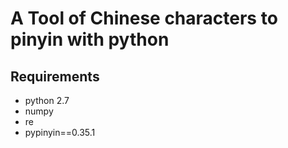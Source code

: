 # A Tool of Chinese characters to pinyin with python 

## Requirements

  * python 2.7
  * numpy
  * re
  * pypinyin==0.35.1
